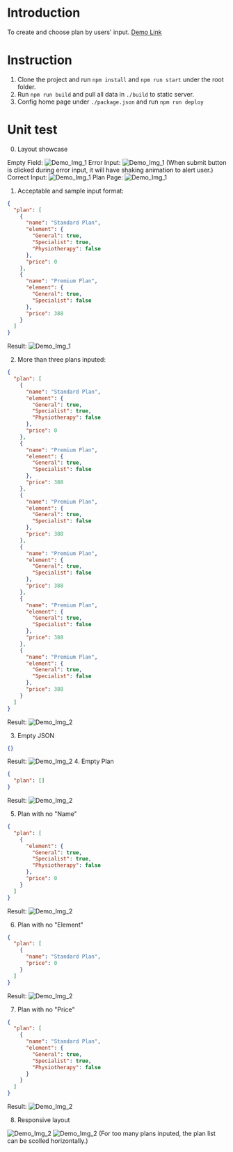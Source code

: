 # Introduction

To create and choose plan by users' input.
[Demo Link](https://chakyiu.github.io/react-fe-plan-demo/index)

# Instruction

1. Clone the project and run `npm install` and `npm run start` under the root folder.
2. Run `npm run build` and pull all data in `./build` to static server.
3. Config home page under `./package.json` and run `npm run deploy`

# Unit test

0. Layout showcase

Empty Field: ![Demo_Img_1](demo/demo_img_0_0.png)
Error Input: ![Demo_Img_1](demo/demo_img_0_1.png) (When submit button is clicked during error input, it will have shaking animation to alert user.)
Correct Input: ![Demo_Img_1](demo/demo_img_0_2.png)
Plan Page: ![Demo_Img_1](demo/demo_img_0_3.png)

1. Acceptable and sample input format:

```json
{
  "plan": [
    {
      "name": "Standard Plan",
      "element": {
        "General": true,
        "Specialist": true,
        "Physiotherapy": false
      },
      "price": 0
    },
    {
      "name": "Premium Plan",
      "element": {
        "General": true,
        "Specialist": false
      },
      "price": 388
    }
  ]
}
```

Result: ![Demo_Img_1](demo/demo_img_1.png)

2. More than three plans inputed:

```json
{
  "plan": [
    {
      "name": "Standard Plan",
      "element": {
        "General": true,
        "Specialist": true,
        "Physiotherapy": false
      },
      "price": 0
    },
    {
      "name": "Premium Plan",
      "element": {
        "General": true,
        "Specialist": false
      },
      "price": 388
    },
    {
      "name": "Premium Plan",
      "element": {
        "General": true,
        "Specialist": false
      },
      "price": 388
    },
    {
      "name": "Premium Plan",
      "element": {
        "General": true,
        "Specialist": false
      },
      "price": 388
    },
    {
      "name": "Premium Plan",
      "element": {
        "General": true,
        "Specialist": false
      },
      "price": 388
    },
    {
      "name": "Premium Plan",
      "element": {
        "General": true,
        "Specialist": false
      },
      "price": 388
    }
  ]
}
```

Result: ![Demo_Img_2](demo/demo_img_2.png)

3. Empty JSON

```json
{}
```

Result: ![Demo_Img_2](demo/demo_img_3.png) 4. Empty Plan

```json
{
  "plan": []
}
```

Result: ![Demo_Img_2](demo/demo_img_4.png)

5. Plan with no "Name"

```json
{
  "plan": [
    {
      "element": {
        "General": true,
        "Specialist": true,
        "Physiotherapy": false
      },
      "price": 0
    }
  ]
}
```

Result: ![Demo_Img_2](demo/demo_img_5.png)

6. Plan with no "Element"

```json
{
  "plan": [
    {
      "name": "Standard Plan",
      "price": 0
    }
  ]
}
```

Result: ![Demo_Img_2](demo/demo_img_6.png)

7. Plan with no "Price"

```json
{
  "plan": [
    {
      "name": "Standard Plan",
      "element": {
        "General": true,
        "Specialist": true,
        "Physiotherapy": false
      }
    }
  ]
}
```

Result: ![Demo_Img_2](demo/demo_img_7.png)

8. Responsive layout

![Demo_Img_2](demo/demo_img_8_1.png)
![Demo_Img_2](demo/demo_img_8_2.png) (For too many plans inputed, the plan list can be scolled horizontally.)
